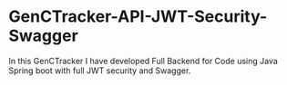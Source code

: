 # GenCTracker-API-JWT-Security-Swagger
In this GenCTracker I have developed Full Backend for Code using Java Spring boot with full JWT security and Swagger.
